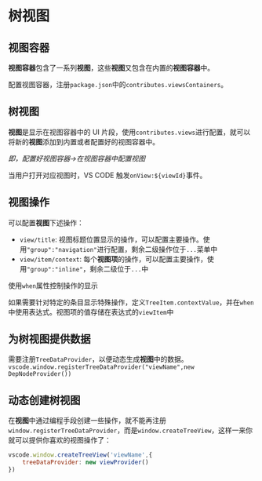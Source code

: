 # 树视图

## 视图容器

**视图容器**包含了一系列**视图**，这些**视图**又包含在内置的**视图容器**中。

配置视图容器，注册`package.json`中的`contributes.viewsContainers`。

## 树视图

**视图**是显示在视图容器中的 UI 片段，使用`contributes.views`进行配置，就可以将新的**视图**添加到内置或者配置好的视图容器中。

*即，配置好视图容器->在视图容器中配置视图*

当用户打开对应视图时，VS CODE 触发`onView:${viewId}`事件。

## 视图操作

可以配置**视图**下述操作：
- `view/title`: 视图标题位置显示的操作，可以配置主要操作。使用`"group":"navigation"`进行配置，剩余二级操作位于`...`菜单中
- `view/item/context`: 每个**视图项**的操作，可以配置主要操作，使用`"group":"inline"`，剩余二级位于`...`中

使用`when`属性控制操作的显示

如果需要针对特定的条目显示特殊操作，定义`TreeItem.contextValue`，并在`when`中使用表达式。视图项的值存储在表达式的`viewItem`中

## 为树视图提供数据

需要注册`TreeDataProvider`，以便动态生成**视图**中的数据。
`vscode.window.registerTreeDataProvider("viewName",new DepNodeProvider())`

## 动态创建树视图

在**视图**中通过编程手段创建一些操作，就不能再注册`window.registerTreeDataProvider`，而是`window.createTreeView`，这样一来你就可以提供你喜欢的视图操作了：
```js
vscode.window.createTreeView('viewName',{
    treeDataProvider: new viewProvider()
})
```